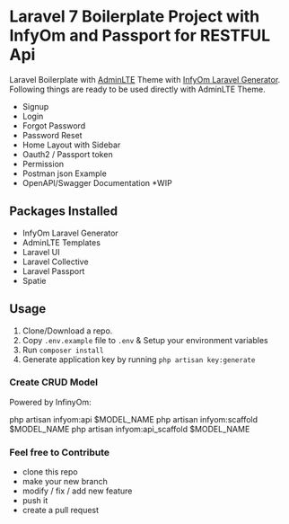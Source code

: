 # Laravel 7 Boilerplate Project with InfyOm and Passport for RESTFUL Api 

Laravel Boilerplate with [AdminLTE](https://adminlte.io/) Theme with [InfyOm Laravel Generator](https://github.com/InfyOmLabs/laravel-generator).
Following things are ready to be used directly with AdminLTE Theme.

- Signup
- Login
- Forgot Password
- Password Reset
- Home Layout with Sidebar
- Oauth2 / Passport token
- Permission
- Postman json Example
- OpenAPI/Swagger Documentation *WIP
## Packages Installed

- InfyOm Laravel Generator
- AdminLTE Templates
- Laravel UI
- Laravel Collective
- Laravel Passport
- Spatie

## Usage

1. Clone/Download a repo.
2. Copy `.env.example` file to `.env` & Setup your environment variables
3. Run `composer install`
4. Generate application key by running `php artisan key:generate`

### Create CRUD Model

Powered by InfinyOm:

php artisan infyom:api $MODEL_NAME
php artisan infyom:scaffold $MODEL_NAME
php artisan infyom:api_scaffold $MODEL_NAME

### Feel free to Contribute
- clone this repo
- make your new branch
- modify / fix / add new feature
- push it
- create a pull request
